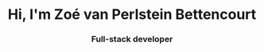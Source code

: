 <h1 align="center">Hi, I'm Zoé van Perlstein Bettencourt</h1>
<h3 align="center">Full-stack developer</h3>
